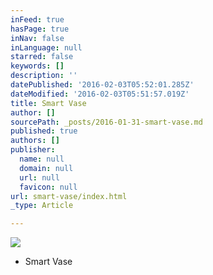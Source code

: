 ```yaml
---
inFeed: true
hasPage: true
inNav: false
inLanguage: null
starred: false
keywords: []
description: ''
datePublished: '2016-02-03T05:52:01.285Z'
dateModified: '2016-02-03T05:51:57.019Z'
title: Smart Vase
author: []
sourcePath: _posts/2016-01-31-smart-vase.md
published: true
authors: []
publisher:
  name: null
  domain: null
  url: null
  favicon: null
url: smart-vase/index.html
_type: Article

---
```

![](https://the-grid-user-content.s3-us-west-2.amazonaws.com/99ea4d8d-19e9-47bc-850f-d5230e34f25c.jpg)

* Smart Vase
